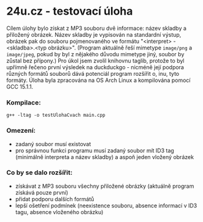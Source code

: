 # 24u.cz - testovací úloha

Cílem úlohy bylo získat z MP3 souboru dvě informace: název skladby a přiložený obrázek. Název skladby je vypisován na standardní výstup, obrázek pak do souboru pojmenovaného ve formátu "\<interpret\> - \<skladba\>.<typ obrázku>". (Program aktuálně řeší mimetype `image/png` a `image/jpeg`, pokud by byl z nějakého důvodu mimetype jiný, soubor by zůstal bez přípony.)
Pro úkol jsem zvolil knihovnu taglib, protože to byl upřímně řečeno první výsledek na duckduckgo - nicméně její podpora různých formátů souborů dává potenciál program rozšířit o, inu, tyto formáty. Úloha byla zpracována na OS Arch Linux a kompilována pomocí GCC 15.1.1.
### Kompilace: 
`g++ -ltag -o testUlohaCvach main.cpp`
### Omezení:
* zadaný soubor musí existovat
* pro správnou funkci programu musí zadaný soubor mít ID3 tag (minimálně interpreta a název skladby) a aspoň jeden vložený obrázek

### Co by se dalo rozšířit:
* získávat z MP3 souboru všechny přiložené obrázky (aktuálně program získává pouze první)
* přidat podporu dalších formátů
* lepší ošetření podmínek (neexistence souboru, absence informací v ID3 tagu, absence vloženého obrázku)